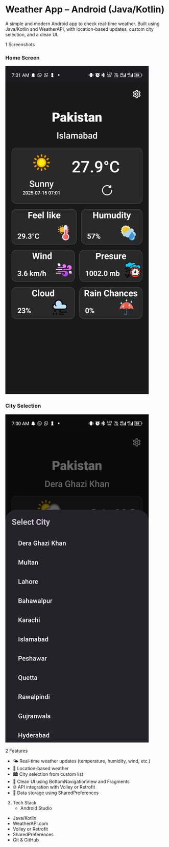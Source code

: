 # Weather App – Android (Java/Kotlin)
A simple and modern Android app to check real-time weather. 
Built using Java/Kotlin and WeatherAPI, with location-based updates, custom city selection, and a clean UI.

1 Screenshots
### Home Screen  
![Home](screenshots/home.png)

### City Selection  
![City](screenshots/city.png)

2 Features
- 🌤 Real-time weather updates (temperature, humidity, wind, etc.)
- 📍 Location-based weather
- 🏙 City selection from custom list
- 🎨 Clean UI using BottomNavigationView and Fragments
- 🌐 API integration with Volley or Retrofit
- 💾 Data storage using SharedPreferences

3. Tech Stack
   - Android Studio
  - Java/Kotlin
  - WeatherAPI.com
  - Volley or Retrofit
  - SharedPreferences
  - Git & GitHub
